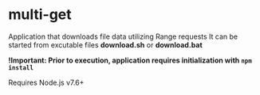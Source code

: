 # multi-get
Application that downloads file data utilizing Range requests
It can be started from excutable files **download.sh** or **download.bat** 

**!Important: Prior to execution, application requires initialization with `npm install`** 

Requires Node.js v7.6+
